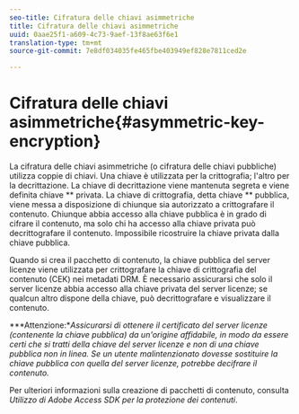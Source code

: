 ```yaml
---
seo-title: Cifratura delle chiavi asimmetriche
title: Cifratura delle chiavi asimmetriche
uuid: 0aae25f1-a609-4c73-9aef-13f8ae63f6e1
translation-type: tm+mt
source-git-commit: 7e8df034035fe465fbe403949ef828e7811ced2e

---
```



# Cifratura delle chiavi asimmetriche{#asymmetric-key-encryption}

La cifratura delle chiavi asimmetriche (o cifratura delle chiavi pubbliche) utilizza coppie di chiavi. Una chiave è utilizzata per la crittografia; l&#39;altro per la decrittazione. La chiave di decrittazione viene mantenuta segreta e viene definita chiave ** privata. La chiave di crittografia, detta chiave ** pubblica, viene messa a disposizione di chiunque sia autorizzato a crittografare il contenuto. Chiunque abbia accesso alla chiave pubblica è in grado di cifrare il contenuto, ma solo chi ha accesso alla chiave privata può decrittografare il contenuto. Impossibile ricostruire la chiave privata dalla chiave pubblica.

Quando si crea il pacchetto di contenuto, la chiave pubblica del server licenze viene utilizzata per crittografare la chiave di crittografia del contenuto (CEK) nei metadati DRM. È necessario assicurarsi che solo il server licenze abbia accesso alla chiave privata del server licenze; se qualcun altro dispone della chiave, può decrittografare e visualizzare il contenuto.

***Attenzione:**Assicurarsi di ottenere il certificato del server licenze (contenente la chiave pubblica) da un&#39;origine affidabile, in modo da essere certi che si tratti della chiave del server licenze e non di una chiave pubblica non in linea. Se un utente malintenzionato dovesse sostituire la chiave pubblica con quella del server licenze, potrebbe decifrare il contenuto.*

Per ulteriori informazioni sulla creazione di pacchetti di contenuto, consulta *Utilizzo di Adobe Access SDK per la protezione dei contenuti*.
